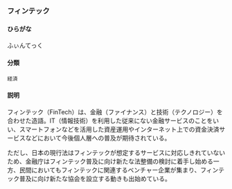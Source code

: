 <div style="display:none;">

## [あ行](securities-terms?id=あ行)
## [か行](securities-terms?id=か行)
## [さ行](securities-terms?id=さ行)
## [た行](securities-terms?id=た行)
## [な行](securities-terms?id=な行)
## [は行](securities-terms?id=は行)

</div>

### フィンテック

#### ひらがな

ふぃんてっく

#### 分類

`経済`

#### 説明

フィンテック（FinTech）は、金融（ファイナンス）と技術（テクノロジー）を合わせた造語。IT（情報技術）を利用した従来にない金融サービスのことをいい、スマートフォンなどを活用した資産運用やインターネット上での資金決済サービスなどにおいて今後個人層への普及が期待されている。
 
ただし、日本の現行法はフィンテックが想定するサービスに対応しきれていないため、金融庁はフィンテック普及に向け新たな法整備の検討に着手し始める一方、民間においてもフィンテックに関連するベンチャー企業が集まり、フィンテック普及に向け新たな協会を設立する動きも出始めている。

<div style="display:none;">

## [ま行](securities-terms?id=ま行)
## [や行](securities-terms?id=や行)
## [ら行](securities-terms?id=ら行)
## [わ行](securities-terms?id=わ行)
## [英数字・記号](securities-terms?id=英数字・記号)

</div>

